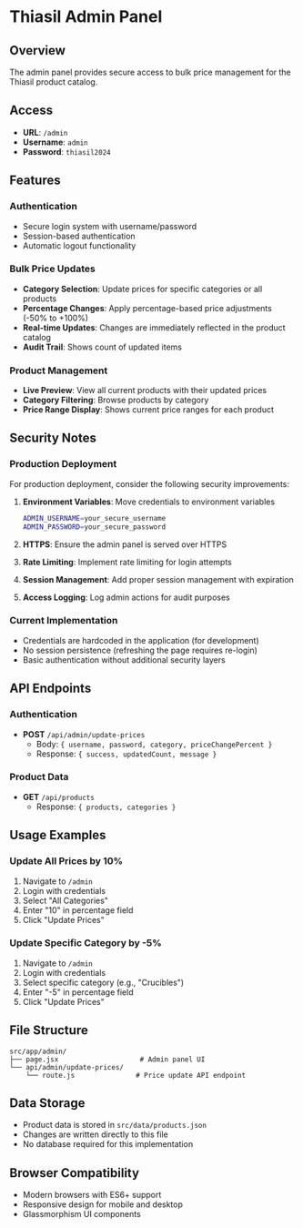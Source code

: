 # Thiasil Admin Panel

## Overview
The admin panel provides secure access to bulk price management for the Thiasil product catalog.

## Access
- **URL**: `/admin`
- **Username**: `admin`
- **Password**: `thiasil2024`

## Features

### Authentication
- Secure login system with username/password
- Session-based authentication
- Automatic logout functionality

### Bulk Price Updates
- **Category Selection**: Update prices for specific categories or all products
- **Percentage Changes**: Apply percentage-based price adjustments (-50% to +100%)
- **Real-time Updates**: Changes are immediately reflected in the product catalog
- **Audit Trail**: Shows count of updated items

### Product Management
- **Live Preview**: View all current products with their updated prices
- **Category Filtering**: Browse products by category
- **Price Range Display**: Shows current price ranges for each product

## Security Notes

### Production Deployment
For production deployment, consider the following security improvements:

1. **Environment Variables**: Move credentials to environment variables
   ```bash
   ADMIN_USERNAME=your_secure_username
   ADMIN_PASSWORD=your_secure_password
   ```

2. **HTTPS**: Ensure the admin panel is served over HTTPS

3. **Rate Limiting**: Implement rate limiting for login attempts

4. **Session Management**: Add proper session management with expiration

5. **Access Logging**: Log admin actions for audit purposes

### Current Implementation
- Credentials are hardcoded in the application (for development)
- No session persistence (refreshing the page requires re-login)
- Basic authentication without additional security layers

## API Endpoints

### Authentication
- **POST** `/api/admin/update-prices`
  - Body: `{ username, password, category, priceChangePercent }`
  - Response: `{ success, updatedCount, message }`

### Product Data
- **GET** `/api/products`
  - Response: `{ products, categories }`

## Usage Examples

### Update All Prices by 10%
1. Navigate to `/admin`
2. Login with credentials
3. Select "All Categories"
4. Enter "10" in percentage field
5. Click "Update Prices"

### Update Specific Category by -5%
1. Navigate to `/admin`
2. Login with credentials
3. Select specific category (e.g., "Crucibles")
4. Enter "-5" in percentage field
5. Click "Update Prices"

## File Structure
```
src/app/admin/
├── page.jsx                    # Admin panel UI
└── api/admin/update-prices/
    └── route.js               # Price update API endpoint
```

## Data Storage
- Product data is stored in `src/data/products.json`
- Changes are written directly to this file
- No database required for this implementation

## Browser Compatibility
- Modern browsers with ES6+ support
- Responsive design for mobile and desktop
- Glassmorphism UI components 